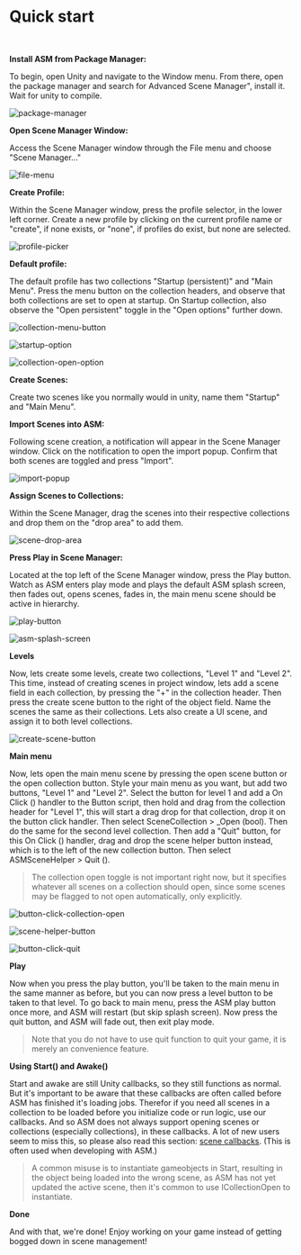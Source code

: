 # Quick start

<br/>

**Install ASM from Package Manager:**

To begin, open Unity and navigate to the Window menu. From there, open the package manager and search for Advanced Scene Manager", install it. Wait for unity to compile.

![package-manager](../image/package-manager.png)

**Open Scene Manager Window:** 

Access the Scene Manager window through the File menu and choose "Scene Manager..."

![file-menu](../image/file-menu.png)

**Create Profile:** 

Within the Scene Manager window, press the profile selector, in the lower left corner. Create a new profile by clicking on the current profile name or "create", if none exists, or "none", if profiles do exist, but none are selected.

![profile-picker](../image/profile-picker.png)

**Default profile:** 

The default profile has two collections "Startup (persistent)" and "Main Menu". Press the menu button on the collection headers, and observe that both collections are set to open at startup. On Startup collection, also observe the "Open persistent" toggle in the "Open options" further down.

![collection-menu-button](../image/collection-menu-button.png)

![startup-option](../image/startup-option.png)

![collection-open-option](../image/collection-open-option.png)

**Create Scenes:** 

Create two scenes like you normally would in unity, name them "Startup" and "Main Menu".

**Import Scenes into ASM:** 

Following scene creation, a notification will appear in the Scene Manager window. Click on the notification to open the import popup. Confirm that both scenes are toggled and press "Import".

![import-popup](../image/import-popup.png)

**Assign Scenes to Collections:** 

Within the Scene Manager, drag the scenes into their respective collections and drop them on the "drop area" to add them.

![scene-drop-area](../image/scene-drop-area.png)

**Press Play in Scene Manager:** 

Located at the top left of the Scene Manager window, press the Play button. Watch as ASM enters play mode and plays the default ASM splash screen, then fades out, opens scenes, fades in, the main menu scene should be active in hierarchy.

![play-button](../image/play-button.png)

![asm-splash-screen](../image/asm-splash-screen.png)

**Levels**

Now, lets create some levels, create two collections, "Level 1" and "Level 2". This time, instead of creating scenes in project window, lets add a scene field in each collection, by pressing the "+" in the collection header. Then press the create scene button to the right of the object field. Name the scenes the same as their collections. Lets also create a UI scene, and assign it to both level collections.

![create-scene-button](../image/create-scene-button.png)

**Main menu**

Now, lets open the main menu scene by pressing the open scene button or the open collection button. Style your main menu as you want, but add two buttons, "Level 1" and "Level 2". Select the button for level 1 and add a On Click () handler to the Button script, then hold and drag from the collection header for "Level 1", this will start a drag drop for that collection, drop it on the button click handler. Then select SceneCollection > _Open (bool). Then do the same for the second level collection. Then add a "Quit" button, for this On Click () handler, drag and drop the scene helper button instead, which is to the left of the new collection button. Then select ASMSceneHelper > Quit ().

> The collection open toggle is not important right now, but it specifies whatever all scenes on a collection should open, since some scenes may be flagged to not open automatically, only explicitly.

![button-click-collection-open](../image/button-click-collection-open.png)


![scene-helper-button](../image/scene-helper-button.png)


![button-click-quit](../image/button-click-quit.png)

**Play**

Now when you press the play button, you'll be taken to the main menu in the same manner as before, but you can now press a level button to be taken to that level. To go back to main menu, press the ASM play button once more, and ASM will restart (but skip splash screen). Now press the quit button, and ASM will fade out, then exit play mode.

> Note that you do not have to use quit function to quit your game, it is merely an convenience feature.


**Using Start() and Awake()**

Start and awake are still Unity callbacks, so they still functions as normal. But it's important to be aware that these callbacks are often called before ASM has finished it's loading jobs. Therefor if you need all scenes in a collection to be loaded before you initialize code or run logic, use our callbacks. And so ASM does not always support opening scenes or collections (especially collections), in these callbacks. A lot of new users seem to miss this, so please also read this section: [scene callbacks](Callbacks.md). (This is often used when developing with ASM.) 

> A common misuse is to instantiate gameobjects in Start, resulting in the object being loaded into the wrong scene, as ASM has not yet updated the active scene, then it's common to use ICollectionOpen to instantiate.

**Done**

And with that, we're done! Enjoy working on your game instead of getting bogged down in scene management!
